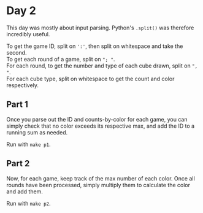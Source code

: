# Day 2

This day was mostly about input parsing. Python's `.split()` was therefore incredibly
useful.

To get the game ID, split on `':'`, then split on whitespace and take the second.  
To get each round of a game, split on `"; "`.  
For each round, to get the number and type of each cube drawn, split on `", "`.  
For each cube type, split on whitespace to get the count and color respectively.

## Part 1

Once you parse out the ID and counts-by-color for each game, you can simply check
that no color exceeds its respective max, and add the ID to a running sum as needed.

Run with `make p1`.

## Part 2

Now, for each game, keep track of the max number of each color. Once all rounds
have been processed, simply multiply them to calculate the color and add them.

Run with `make p2`.
